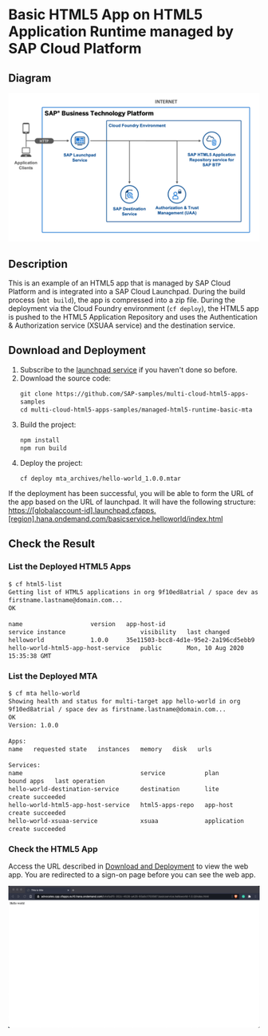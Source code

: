 # Basic HTML5 App on HTML5 Application Runtime managed by SAP Cloud Platform

## Diagram

![diagram](diagram.png)


## Description

This is an example of an HTML5 app that is managed by SAP Cloud Platform and is integrated into a SAP Cloud Launchpad. During the build process (`mbt build`), the  app is compressed into a zip file. During the deployment via the Cloud Foundry environment (`cf deploy`), the HTML5 app is pushed to the HTML5 Application Repository and uses the Authentication & Authorization service (XSUAA service) and the destination service.

## Download and Deployment
1. Subscribe to the [launchpad service](https://developers.sap.com/tutorials/cp-portal-cloud-foundry-getting-started.html) if you haven't done so before.
1. Download the source code:
    ```
    git clone https://github.com/SAP-samples/multi-cloud-html5-apps-samples
    cd multi-cloud-html5-apps-samples/managed-html5-runtime-basic-mta
    ```
2. Build the project:
    ```
    npm install
    npm run build
    ```
3. Deploy the project:
    ```
    cf deploy mta_archives/hello-world_1.0.0.mtar
    ```

If the deployment has been successful, you will be able to form the URL of the app based on the URL of launchpad. It will have the following structure: <https://[globalaccount-id].launchpad.cfapps.[region].hana.ondemand.com/basicservice.helloworld/index.html>

## Check the Result

### List the Deployed HTML5 Apps
```
$ cf html5-list                                     
Getting list of HTML5 applications in org 9f10ed8atrial / space dev as firstname.lastname@domain.com...
OK

name                   version   app-host-id                            service instance                     visibility   last changed   
helloworld             1.0.0     35e11503-bcc8-4d1e-95e2-2a196cd5ebb9   hello-world-html5-app-host-service   public       Mon, 10 Aug 2020 15:35:38 GMT 
```

### List the Deployed MTA

```
$ cf mta hello-world
Showing health and status for multi-target app hello-world in org 9f10ed8atrial / space dev as firstname.lastname@domain.com...
OK
Version: 1.0.0

Apps:
name   requested state   instances   memory   disk   urls   

Services:
name                                 service           plan          bound apps   last operation   
hello-world-destination-service      destination       lite                       create succeeded   
hello-world-html5-app-host-service   html5-apps-repo   app-host                   create succeeded   
hello-world-xsuaa-service            xsuaa             application                create succeeded  

```

### Check the HTML5 App

Access the URL described in [Download and Deployment](#download-and-deployment) to view the web app. You are redirected to a sign-on page before you can see the web app.

![webapp](result.png)
